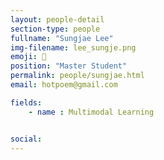 ```yaml
---
layout: people-detail
section-type: people
fullname: "Sungjae Lee"
img-filename: lee_sungje.png
emoji: 🌊
position: "Master Student"
permalink: people/sungjae.html
email: hotpoem@gmail.com

fields:
    - name : Multimodal Learning


social:
---
```

